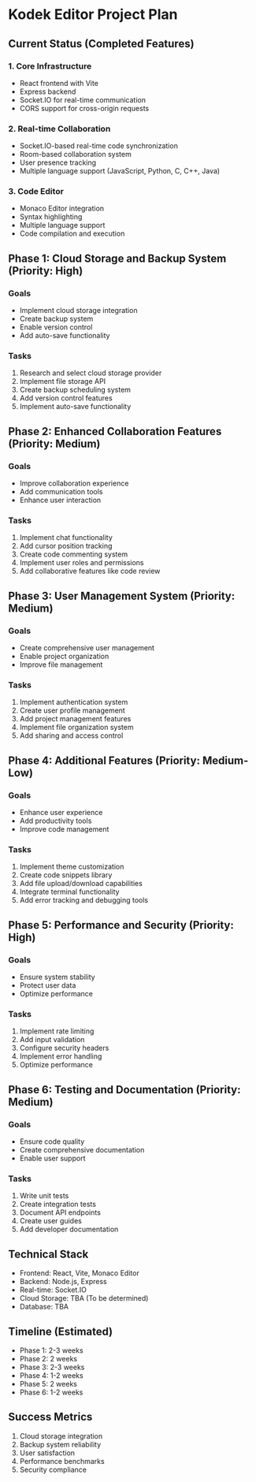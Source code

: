 # Kodek Editor Project Plan

## Current Status (Completed Features)

### 1. Core Infrastructure
- React frontend with Vite
- Express backend
- Socket.IO for real-time communication
- CORS support for cross-origin requests

### 2. Real-time Collaboration
- Socket.IO-based real-time code synchronization
- Room-based collaboration system
- User presence tracking
- Multiple language support (JavaScript, Python, C, C++, Java)

### 3. Code Editor
- Monaco Editor integration
- Syntax highlighting
- Multiple language support
- Code compilation and execution

## Phase 1: Cloud Storage and Backup System (Priority: High)
### Goals
- Implement cloud storage integration
- Create backup system
- Enable version control
- Add auto-save functionality

### Tasks
1. Research and select cloud storage provider
2. Implement file storage API
3. Create backup scheduling system
4. Add version control features
5. Implement auto-save functionality

## Phase 2: Enhanced Collaboration Features (Priority: Medium)
### Goals
- Improve collaboration experience
- Add communication tools
- Enhance user interaction

### Tasks
1. Implement chat functionality
2. Add cursor position tracking
3. Create code commenting system
4. Implement user roles and permissions
5. Add collaborative features like code review

## Phase 3: User Management System (Priority: Medium)
### Goals
- Create comprehensive user management
- Enable project organization
- Improve file management

### Tasks
1. Implement authentication system
2. Create user profile management
3. Add project management features
4. Implement file organization system
5. Add sharing and access control

## Phase 4: Additional Features (Priority: Medium-Low)
### Goals
- Enhance user experience
- Add productivity tools
- Improve code management

### Tasks
1. Implement theme customization
2. Create code snippets library
3. Add file upload/download capabilities
4. Integrate terminal functionality
5. Add error tracking and debugging tools

## Phase 5: Performance and Security (Priority: High)
### Goals
- Ensure system stability
- Protect user data
- Optimize performance

### Tasks
1. Implement rate limiting
2. Add input validation
3. Configure security headers
4. Implement error handling
5. Optimize performance

## Phase 6: Testing and Documentation (Priority: Medium)
### Goals
- Ensure code quality
- Create comprehensive documentation
- Enable user support

### Tasks
1. Write unit tests
2. Create integration tests
3. Document API endpoints
4. Create user guides
5. Add developer documentation

## Technical Stack
- Frontend: React, Vite, Monaco Editor
- Backend: Node.js, Express
- Real-time: Socket.IO
- Cloud Storage: TBA (To be determined)
- Database: TBA

## Timeline (Estimated)
- Phase 1: 2-3 weeks
- Phase 2: 2 weeks
- Phase 3: 2-3 weeks
- Phase 4: 1-2 weeks
- Phase 5: 2 weeks
- Phase 6: 1-2 weeks

## Success Metrics
1. Cloud storage integration
2. Backup system reliability
3. User satisfaction
4. Performance benchmarks
5. Security compliance